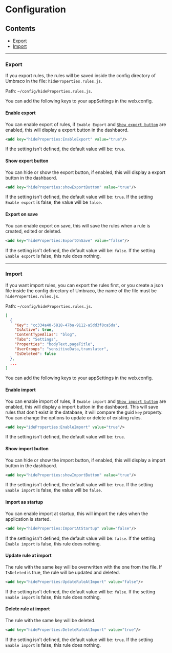 # Configuration #

## Contents

* [Export](#export)
* [Import](#import)

---

### Export ###

If you export rules, the rules will be saved inside the config directory of Umbraco in the file: `hideProperties.rules.js`.

Path: `~/config/hideProperties.rules.js`.

You can add the following keys to your appSettings in the web.config.

#### Enable export ####

You can enable export of rules, if `Enable Export` and [`Show export button`](#show-export-button) are enabled, this will display a export button in the dashbaord. 

```xml
<add key="hideProperties:EnableExport" value="true"/>
```

If the setting isn't defined, the default value will be: `true`.

#### Show export button ####

You can hide or show the export button, if enabled, this will display a export button in the dashbaord. 

```xml
<add key="hideProperties:showExportButton" value="true"/>
```

If the setting isn't defined, the default value will be: `true`. If the setting `Enable export` is false, the value will be `false`.

#### Export on save ####

You can enable export on save, this will save the rules when a rule is created, edited or deleted.

```xml
<add key="hideProperties:ExportOnSave" value="false"/>
```

If the setting isn't defined, the default value will be: `false`. If the setting `Enable export` is false, this rule does nothing.

---

### Import ###

If you want import rules, you can export the rules first, or you create a json file inside the config directory of Umbraco, the name of the file must be `hideProperties.rules.js`.

Path: `~/config/hideProperties.rules.js`.

```json
[
  {
    "Key": "cc334a40-5818-47ba-9112-a5dd3f8ca5da",
    "IsActive": true,
    "ContentTypeAlias": "blog",
    "Tabs": "Settings",
    "Properties": "bodyText,pageTitle",
    "UserGroups": "sensitiveData,translator",
    "IsDeleted": false
  },
  ...
]
```

You can add the following keys to your appSettings in the web.config.

#### Enable import ####

You can enable import of rules, if `Enable import` and [`Show import button`](#show-import-button) are enabled, this will display a import button in the dashbaord. This will save rules that don't exist in the database, it will compare the guid `key` property. You can change the options to update or delete of existing rules.

```xml
<add key="ideProperties:EnableImport" value="true"/>
```

If the setting isn't defined, the default value will be: `true`.

#### Show import button ####

You can hide or show the import button, if enabled, this will display a import button in the dashbaord. 

```xml
<add key="hideProperties:showImportButton" value="true"/>
```

If the setting isn't defined, the default value will be: `true`. If the setting `Enable import` is false, the value will be `false`.

#### Import as startup ####

You can enable import at startup, this will import the rules when the application is started.

```xml
<add key="hideProperties:ImportAtStartup" value="false"/>
```

If the setting isn't defined, the default value will be: `false`. If the setting `Enable import` is false, this rule does nothing.

#### Update rule at import ####

The rule with the same key will be overwritten with the one from the file. If `IsDeleted` is true, the rule will be updated and deleted.

```xml
<add key="hideProperties:UpdateRuleAtImport" value="false"/>
```

If the setting isn't defined, the default value will be: `false`. If the setting `Enable import` is false, this rule does nothing.

#### Delete rule at import ####

The rule with the same key will be deleted.

```xml
<add key="hideProperties:DeleteRuleAtImport" value="true"/>
```

If the setting isn't defined, the default value will be: `true`. If the setting `Enable import` is false, this rule does nothing.
